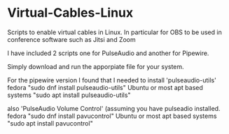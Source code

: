 # Virtual-Cables-Linux
Scripts to enable virtual cables in Linux. In particular for OBS to be used in conference software such as Jitsi and Zoom

I have included 2 scripts one for PulseAudio and another for Pipewire. 

Simply download and run the apporpiate file for your system.

For the pipewire version I found that I needed to install 'pulseaudio-utils'
fedora "sudo dnf install pulseaudio-utils"
 Ubuntu or most apt based systems "sudo apt install pulseaudio-utils"
 
also 'PulseAudio Volume Control' (assuming you have pulseadio installed.
 fedora "sudo dnf install pavucontrol"
 Ubuntu or most apt based systems "sudo apt install pavucontrol"

